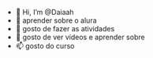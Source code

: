 - 👋 Hi, I’m @Daiaah
- 👀 aprender sobre o alura 
- 🌱 gosto de fazer as atividades 
- 💞️ gosto de ver vídeos e aprender sobre
- 📫 gosto do curso 

<!---
Daiaah/Daiaah is a ✨ special ✨ repository because its `README.md` (this file) appears on your GitHub profile.
You can click the Preview link to take a look at your changes.
--->
